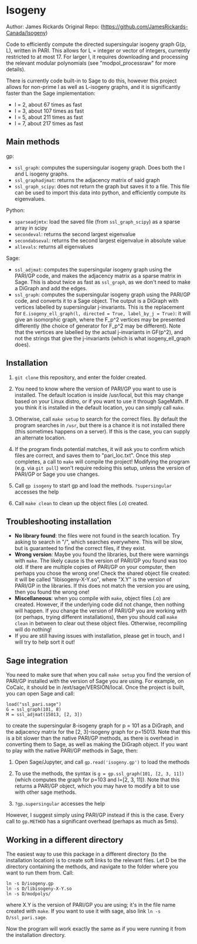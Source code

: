 # Isogeny

Author: James Rickards
Original Repo: (https://github.com/JamesRickards-Canada/Isogeny)

Code to efficiently compute the directed supersingular isogeny graph G(p, L), written in PARI. This allows for L = integer or vector of integers, currently restricted to at most 17. For larger l, it requires downloading and processing the relevant modular polynomials (see "modpol_processraw" for more details).

There is currently code built-in to Sage to do this, however this project allows for non-prime l as well as L-isogeny graphs, and it is significantly faster than the Sage implementation:
* l = 2, about 67 times as fast
* l = 3, about 107 times as fast
* l = 5, about 211 times as fast
* l = 7, about 217 times as fast

## Main methods
gp: 
* ```ssl_graph```: computes the supersingular isogeny graph. Does both the l and L isogeny graphs.
* ```ssl_graphadjmat```: returns the adjacency matrix of said graph
* ```ssl_graph_scipy```: does not return the graph but saves it to a file. This file can be used to import this data into python, and efficiently compute its eigenvalues.

Python:
* ```sparseadjmtx```: load the saved file (from ```ssl_graph_scipy```) as a sparse array in scipy
* ```secondeval```: returns the second largest eigenvalue
* ```secondabseval```: returns the second largest eigenvalue in absolute value
* ```allevals```: returns all eigenvalues

Sage:
* ```ssl_adjmat```: computes the supersingular isogeny graph using the PARI/GP code, and makes the adjacency matrix as a sparse matrix in Sage. This is about twice as fast as ```ssl_graph```, as we don't need to make a DiGraph and add the edges.
* ```ssl_graph```: computes the supersingular isogeny graph using the PARI/GP code, and converts it to a Sage object. The output is a DiGraph with vertices labelled by supersingular j-invariants. This is the replacement for ```E.isogeny_ell_graph(l, directed = True, label_by_j = True)```: it will give an isomorphic graph, where the F_p^2 vertices may be presented differently (the choice of generator for F_p^2 may be different). Note that the vertices are labelled by the actual j-invariants in GF(p^2), and not the strings that give the j-invariants (which is what isogeny_ell_graph does).

## Installation
1. ```git clone``` this repository, and enter the folder created.

2. You need to know where the version of PARI/GP you want to use is installed. The default location is inside /usr/local, but this may change based on your Linux distro, or if you want to use it through SageMath. If you think it is installed in the default location, you can simply call ```make```.

3. Otherwise, call ```make setup``` to search for the correct files. By default the program searches in ```/usr```, but there is a chance it is not installed there (this sometimes happens on a server). If this is the case, you can supply an alternate location.

4. If the program finds potential matches, it will ask you to confirm which files are correct, and saves them to "pari_loc.txt". Once this step completes, a call to ```make``` will compile the project! Modifying the program (e.g. via ```git pull```) won't require redoing this setup, unless the version of PARI/GP or Sage you use changes.

5. Call ```gp isogeny``` to start gp and load the methods. ```?supersingular``` accesses the help

6. Call ```make clean``` to clean up the object files (.o) created.

## Troubleshooting installation

* **No library found**: the files were not found in the search location. Try asking to search in "/", which searches everywhere. This will be slow, but is guaranteed to find the correct files, if they exist.
* **Wrong version**: Maybe you found the libraries, but there were warnings with ```make```. The likely cause is the version of PARI/GP you found was too old. If there are multiple copies of PARI/GP on your computer, then perhaps you chose the wrong one! Check the shared object file created: it will be called "libisogeny-X-Y.so", where "X.Y" is the version of PARI/GP in the libraries. If this does not match the version you are using, then you found the wrong one!
* **Miscellaneous**: when you compile with ```make```, object files (.o) are created. However, if the underlying code did not change, then nothing will happen. If you change the version of PARI/GP you are working with (or perhaps, trying different installations), then you should call ```make clean``` in between to clear out these object files. Otherwise, recompiling will do nothing!
* If you are still having issues with installation, please get in touch, and I will try to help sort it out!
 
## Sage integration
You need to make sure that when you call ```make setup``` you find the version of PARI/GP installed with the version of Sage you are using. For example, on CoCalc, it should be in /ext/sage/VERSION/local. Once the project is built, you can open Sage and call:
```
load("ssl_pari.sage")
G = ssl_graph(101, 8)
M = ssl_adjmat(15013, [2, 3])
```
to create the supersingular 8-isogeny graph for p = 101 as a DiGraph, and the adjacency matrix for the [2, 3]-isogeny graph for p=15013. Note that this is a bit slower than the native PARI/GP methods, as there is overhead in converting them to Sage, as well as making the DiGraph object. If you want to play with the native PARI/GP methods in Sage, then:

1. Open Sage/Jupyter, and call ```gp.read('isogeny.gp')``` to load the methods

2. To use the methods, the syntax is ```g = gp.ssl_graph(101, [2, 3, 11])``` (which computes the graph for p=103 and l=[2, 3, 11]). Note that this returns a PARI/GP object, which you may have to modify a bit to use with other sage methods.

3. ```?gp.supersingular``` accesses the help

However, I suggest simply using PARI/GP instead if this is the case. Every call to ```gp.METHOD``` has a significant overhead (perhaps as much as 5ms).

## Working in a different directory
The easiest way to use this package in a different directory (to the installation location) is to create soft links to the relevant files. Let D be the directory containing the methods, and navigate to the folder where you want to run them from. Call:
```
ln -s D/isogeny.gp
ln -s D/libisogeny-X-Y.so
ln -s D/modpolys/
```
where X.Y is the version of PARI/GP you are using; it's in the file name created with ```make```. If you want to use it with sage, also link ```ln -s D/ssl_pari.sage```.

Now the program will work exactly the same as if you were running it from the installation directory.
